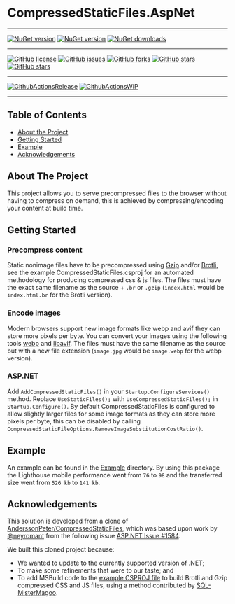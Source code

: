 # CompressedStaticFiles.AspNet


---



[![NuGet version](https://img.shields.io/nuget/v/CompressedStaticFiles.AspNet?logo=nuget&label=nuget%20version&style=flat-square)](https://www.nuget.org/packages/CompressedStaticFiles.AspNet/)
[![NuGet version](https://img.shields.io/nuget/vpre/CompressedStaticFiles.AspNet?logo=nuget&label=nuget%20pre-release&style=flat-square)](https://www.nuget.org/packages/CompressedStaticFiles.AspNet/)
[![NuGet downloads](https://img.shields.io/nuget/dt/CompressedStaticFiles.AspNet?logo=nuget&label=nuget%20downloads&style=flat-square)](https://www.nuget.org/packages/CompressedStaticFiles.AspNet/)


---


[![GitHub license](https://img.shields.io/badge/license-Apache%202-blue.svg)](https://raw.githubusercontent.com/material-blazor/CompressedStaticFiles.AspNet/main/LICENSE)
[![GitHub issues](https://img.shields.io/github/issues/Material-Blazor/CompressedStaticFiles.AspNet?logo=github&style=flat-square)](https://github.com/Material-Blazor/CompressedStaticFiles.AspNet/issues)
[![GitHub forks](https://img.shields.io/github/forks/Material-Blazor/CompressedStaticFiles.AspNet?logo=github&style=flat-square)](https://github.com/Material-Blazor/CompressedStaticFiles.AspNet/network/members)
[![GitHub stars](https://img.shields.io/github/stars/Material-Blazor/CompressedStaticFiles.AspNet?logo=github&style=flat-square)](https://github.com/Material-Blazor/CompressedStaticFiles.AspNet/stargazers)
[![GitHub stars](https://img.shields.io/github/watchers/Material-Blazor/CompressedStaticFiles.AspNet?logo=github&style=flat-square)](https://github.com/Material-Blazor/CompressedStaticFiles.AspNet/watchers)

---

[![GithubActionsRelease](https://img.shields.io/github/actions/workflow/status/Material-Blazor/CompressedStaticFiles.AspNet/GithubActionsRelease.yml?label=actions%20release&logo=github&style=flat-square)](https://github.com/Material-Blazor/HttpSecurity.AspNet/actions/workflows/GithubActionsRelease.yml)
[![GithubActionsWIP](https://img.shields.io/github/actions/workflow/status/Material-Blazor/CompressedStaticFiles.AspNet/GithubActionsWIP.yml?label=actions%20wip&logo=github&style=flat-square)](https://github.com/Material-Blazor/HttpSecurity.AspNet/actions/workflows/GithubActionsWIP.yml)

---




## Table of Contents
* [About the Project](#about-the-project)
* [Getting Started](#getting-started)
* [Example](#example)
* [Acknowledgements](#acknowledgements)

## About The Project
This project allows you to serve precompressed files to the browser without having to compress on demand, this is achieved by compressing/encoding your content at build time.

## Getting Started

### Precompress content
Static nonimage files have to be precompressed using [Gzip](https://en.wikipedia.org/wiki/Gzip) and/or [Brotli](https://en.wikipedia.org/wiki/Brotli), see the example CompressedStaticFiles.csproj for an automated methodology for producing compressed css & js files.
The files must have the exact same filename as the source + `.br` or `.gzip` (`index.html` would be `index.html.br` for the Brotli version).

### Encode images
Modern browsers support new image formats like webp and avif they can store more pixels per byte.
You can convert your images using the following tools [webp](https://developers.google.com/speed/webp/download) and [libavif](https://github.com/AOMediaCodec/libavif).
The files must have the same filename as the source but with a new file extension (`image.jpg` would be `image.webp` for the webp version).

### ASP.NET
Add `AddCompressedStaticFiles()` in your `Startup.ConfigureServices()` method.
Replace `UseStaticFiles();` with `UseCompressedStaticFiles();` in `Startup.Configure()`.
By default CompressedStaticFiles is configured to allow slightly larger files for some image formats as they can store more pixels per byte, this can be disabled by calling `CompressedStaticFileOptions.RemoveImageSubstitutionCostRatio()`.

## Example
An example can be found in the [Example](https://github.com/material-blazor/CompressedStaticFiles.AspNet/tree/main/CompressedStaticFiles.Example) directory.
By using this package the Lighthouse mobile performance went from `76` to `98` and the transferred size went from `526 kb` to `141 kb`.

## Acknowledgements
    
This solution is developed from a clone of [AnderssonPeter/CompressedStaticFiles](https://github.com/AnderssonPeter/CompressedStaticFiles),
which was based upon work by [@neyromant](https://github.com/neyromant) from the following issue [ASP.NET Issue #1584](https://github.com/aspnet/Home/issues/1584#issuecomment-227455026).

We built this cloned project because:

- We wanted to update to the currently supported version of .NET;
- To make some refinements that were to our taste; and
- To add MSBuild code to the [example CSPROJ file](https://github.com/Material-Blazor/CompressedStaticFiles.AspNet/blob/main/CompressedStaticFiles.Example/CompressedStaticFiles.Example.csproj#L37) to build Brotli and Gzip compressed CSS and JS files, using a method contributed by [SQL-MisterMagoo](https://github.com/SQL-MisterMagoo).